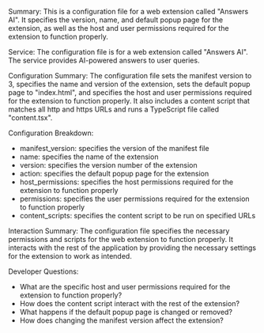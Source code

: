 Summary:
This is a configuration file for a web extension called "Answers AI". It specifies the version, name, and default popup page for the extension, as well as the host and user permissions required for the extension to function properly.

Service:
The configuration file is for a web extension called "Answers AI". The service provides AI-powered answers to user queries.

Configuration Summary:
The configuration file sets the manifest version to 3, specifies the name and version of the extension, sets the default popup page to "index.html", and specifies the host and user permissions required for the extension to function properly. It also includes a content script that matches all http and https URLs and runs a TypeScript file called "content.tsx".

Configuration Breakdown:
- manifest_version: specifies the version of the manifest file
- name: specifies the name of the extension
- version: specifies the version number of the extension
- action: specifies the default popup page for the extension
- host_permissions: specifies the host permissions required for the extension to function properly
- permissions: specifies the user permissions required for the extension to function properly
- content_scripts: specifies the content script to be run on specified URLs

Interaction Summary:
The configuration file specifies the necessary permissions and scripts for the web extension to function properly. It interacts with the rest of the application by providing the necessary settings for the extension to work as intended.

Developer Questions:
- What are the specific host and user permissions required for the extension to function properly?
- How does the content script interact with the rest of the extension?
- What happens if the default popup page is changed or removed?
- How does changing the manifest version affect the extension?